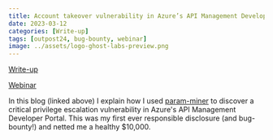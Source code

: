 ```yaml
---
title: Account takeover vulnerability in Azure’s API Management Developer Portal
date: 2023-03-12
categories: [Write-up]
tags: [outpost24, bug-bounty, webinar]
image: ../assets/logo-ghost-labs-preview.png
---
```


[Write-up](https://outpost24.com/blog/account-takeover-vulnerability-in-azures-api-management-developer-portal/)

[Webinar](https://www.brighttalk.com/webcast/18724/577495)

In this blog (linked above) I explain how I used [param-miner](https://github.com/PortSwigger/param-miner) to discover a critical privilege escalation vulnerability in Azure's API Management Developer Portal. This was my first ever responsible disclosure (and bug-bounty!) and netted me a healthy $10,000.